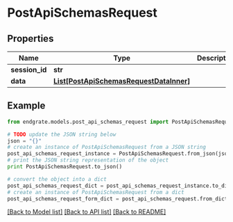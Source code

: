 # PostApiSchemasRequest


## Properties

Name | Type | Description | Notes
------------ | ------------- | ------------- | -------------
**session_id** | **str** |  | [optional] 
**data** | [**List[PostApiSchemasRequestDataInner]**](PostApiSchemasRequestDataInner.md) |  | [optional] 

## Example

```python
from endgrate.models.post_api_schemas_request import PostApiSchemasRequest

# TODO update the JSON string below
json = "{}"
# create an instance of PostApiSchemasRequest from a JSON string
post_api_schemas_request_instance = PostApiSchemasRequest.from_json(json)
# print the JSON string representation of the object
print PostApiSchemasRequest.to_json()

# convert the object into a dict
post_api_schemas_request_dict = post_api_schemas_request_instance.to_dict()
# create an instance of PostApiSchemasRequest from a dict
post_api_schemas_request_form_dict = post_api_schemas_request.from_dict(post_api_schemas_request_dict)
```
[[Back to Model list]](../README.md#documentation-for-models) [[Back to API list]](../README.md#documentation-for-api-endpoints) [[Back to README]](../README.md)


